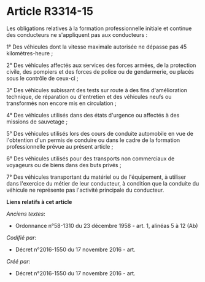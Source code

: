 # Article R3314-15

Les obligations relatives à la formation professionnelle initiale et continue des conducteurs ne s'appliquent pas aux
conducteurs :

1° Des véhicules dont la vitesse maximale autorisée ne dépasse pas 45 kilomètres-heure ;

2° Des véhicules affectés aux services des forces armées, de la protection civile, des pompiers et des forces de police ou de
gendarmerie, ou placés sous le contrôle de ceux-ci ;

3° Des véhicules subissant des tests sur route à des fins d'amélioration technique, de réparation ou d'entretien et des
véhicules neufs ou transformés non encore mis en circulation ;

4° Des véhicules utilisés dans des états d'urgence ou affectés à des missions de sauvetage ;

5° Des véhicules utilisés lors des cours de conduite automobile en vue de l'obtention d'un permis de conduire ou dans le
cadre de la formation professionnelle prévue au présent article ;

6° Des véhicules utilisés pour des transports non commerciaux de voyageurs ou de biens dans des buts privés ;

7° Des véhicules transportant du matériel ou de l'équipement, à utiliser dans l'exercice du métier de leur conducteur, à
condition que la conduite du véhicule ne représente pas l'activité principale du conducteur.

**Liens relatifs à cet article**

_Anciens textes_:

  - Ordonnance n°58-1310 du 23 décembre 1958 - art. 1, alinéas 5 à 12  (Ab)

_Codifié par_:

  - Décret n°2016-1550 du 17 novembre 2016 - art.

_Créé par_:

  - Décret n°2016-1550 du 17 novembre 2016 - art.
